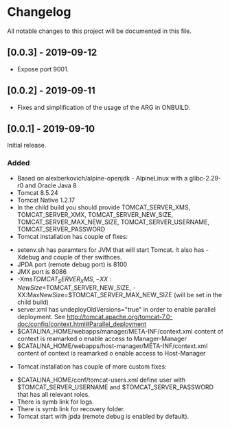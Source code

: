 # Changelog
All notable changes to this project will be documented in this file.

## [0.0.3] - 2019-09-12
* Expose port 9001.

## [0.0.2] - 2019-09-11
- Fixes and simplification of the usage of the ARG in ONBUILD.

## [0.0.1] - 2019-09-10
Initial release.
### Added
- Based on alexberkovich/alpine-openjdk - AlpineLinux with a glibc-2.29-r0 and Oracle Java 8
- Tomcat 8.5.24
- Tomcat Native 1.2.17
- In the child build you should provide TOMCAT_SERVER_XMS, TOMCAT_SERVER_XMX, TOMCAT_SERVER_NEW_SIZE, TOMCAT_SERVER_MAX_NEW_SIZE, 
TOMCAT_SERVER_USERNAME, TOMCAT_SERVER_PASSWORD 
- Tomcat installation has couple of fixes:
* setenv.sh has paramters for JVM that will start Tomcat. It also has -Xdebug and couple of ther swithces. 
* JPDA port (remote debug port) is 8100
* JMX port is 8086
* -Xms$TOMCAT_SERVER_XMS, -XX:NewSize=$TOMCAT_SERVER_NEW_SIZE, -XX:MaxNewSize=$TOMCAT_SERVER_MAX_NEW_SIZE
(will be set in the child build)
* server.xml has undeployOldVersions="true" in order to enable parallel deployment. See http://tomcat.apache.org/tomcat-7.0-doc/config/context.html#Parallel_deployment
* $CATALINA_HOME/webapps/manager/META-INF/context.xml content of context is reamarked o enable access to Manager-Manager
* $CATALINA_HOME/webapps/host-manager/META-INF/context.xml content of context is reamarked o enable access to Host-Manager

- Tomcat installation has couple of more custom fixes:
* $CATALINA_HOME/conf/tomcat-users.xml define user with $TOMCAT_SERVER_USERNAME and $TOMCAT_SERVER_PASSWORD that 
has all relevant roles.
* There is symb link for logs.
* There is symb link for recovery folder.
* Tomcat start with jpda (remote debug is enabled by default).

<!--
### Changed
### Removed
-->
